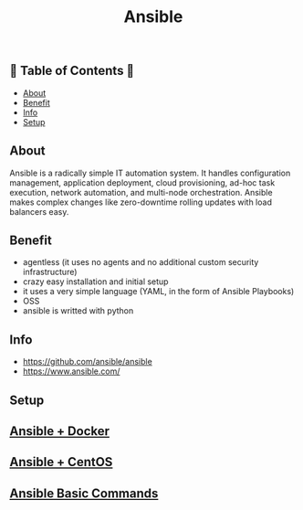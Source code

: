 <h1 align="center">Ansible </h1> <br>
<h2>🐍 Table of Contents 🐍</h2>

- [About](#about)
- [Benefit](#benefit)
- [Info](#info)
- [Setup](#setup)

## About
Ansible is a radically simple IT automation system. It handles configuration management, application deployment, cloud provisioning, ad-hoc task execution, network automation, and multi-node orchestration. Ansible makes complex changes like zero-downtime rolling updates with load balancers easy.

## Benefit
- agentless (it uses no agents and no additional custom security infrastructure)
- crazy easy installation and initial setup
- it uses a very simple language (YAML, in the form of Ansible Playbooks) 
- OSS
- ansible is writted with python

## Info
- https://github.com/ansible/ansible
- https://www.ansible.com/


## Setup

## [Ansible + Docker](https://github.com/yuyatinnefeld/ansible/tree/master/docker-ansible)

## [Ansible + CentOS](https://github.com/yuyatinnefeld/ansible/tree/master/centos-ansible)


## [Ansible Basic Commands](https://github.com/yuyatinnefeld/ansible/tree/master/basic-commands)

